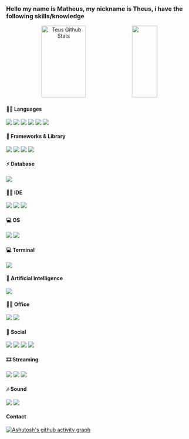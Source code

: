### Hello my name is Matheus, my nickname is Theus, i have the following skills/knowledge

<div align="center">  
  <img width="49%" height="195px" src="https://github-readme-stats.vercel.app/api?username=Matheushgq&show_icons=true&count_private=true&hide_border=true&title_color=2ea043&icon_color=2ea043&text_color=c9d1d9&bg_color=0d1117" alt="Teus Github Stats" /> 
  <img width="37%" height="195px" src="https://github-readme-stats.vercel.app/api/top-langs/?username=Matheushgq&layout=compact&hide_border=true&title_color=2ea043&text_color=2ea043&bg_color=0d1117" />
</div>

#### 👩‍💻 Languages

<img src="https://img.shields.io/badge/Java-ED8B00?style=for-the-badge&logo=openjdk&logoColor=white"/> <img src="https://img.shields.io/badge/C%2B%2B-00599C?style=for-the-badge&logo=c%2B%2B&logoColor=white"/> <img src="https://img.shields.io/badge/HTML5-E34F26?style=for-the-badge&logo=html5&logoColor=white"/> <img src="https://img.shields.io/badge/CSS3-1572B6?style=for-the-badge&logo=css3&logoColor=white"/> <img src="https://img.shields.io/badge/JavaScript-323330?style=for-the-badge&logo=javascript&logoColor=F7DF1E"/> <img src="https://img.shields.io/badge/json-5E5C5C?style=for-the-badge&logo=json&logoColor=white"/> 

#### 🚀 Frameworks & Library
<img src="https://img.shields.io/badge/npm-CB3837?style=for-the-badge&logo=npm&logoColor=white"/> <img src="https://img.shields.io/badge/Node%20js-339933?style=for-the-badge&logo=nodedotjs&logoColor=white"/> <img src="https://img.shields.io/badge/React-20232A?style=for-the-badge&logo=react&logoColor=61DAFB"/> <img src="https://img.shields.io/badge/Bootstrap-563D7C?style=for-the-badge&logo=bootstrap&logoColor=white"/> 

#### ⚡ Database
<img src="https://img.shields.io/badge/PostgreSQL-316192?style=for-the-badge&logo=postgresql&logoColor=white"/> 

#### 👩‍💻 IDE 
<img src="https://img.shields.io/badge/VSCode-0078D4?style=for-the-badge&logo=visual%20studio%20code&logoColor=white"/> <img src="https://img.shields.io/badge/Intellij%20Idea-000?logo=intellij-idea&style=for-the-badge"/> <img src="https://img.shields.io/badge/Netbeans-14-informational"/>  

#### 💻 OS
<img src="https://shields.io/badge/MacOS--9cf?logo=Apple&style=social"> <img src="https://img.shields.io/badge/Windows-0078D6?style=for-the-badge&logo=windows&logoColor=white"> 

#### 💻 Terminal
<img src="https://img.shields.io/badge/GIT-E44C30?style=for-the-badge&logo=git&logoColor=white"> 


#### 🤖 Artificial Intelligence
<img src="https://img.shields.io/badge/ChatGPT-74aa9c?style=for-the-badge&logo=openai&logoColor=white"/>

#### 👨‍💻 Office
 <img src="https://img.shields.io/badge/Microsoft_Word-2B579A?style=for-the-badge&logo=microsoft-word&logoColor=white"> <img src="https://img.shields.io/badge/Notion-000000?style=for-the-badge&logo=notion&logoColor=white"> 


#### 👨 Social
<a href="https://github.com/Matheushgq"><img src="https://img.shields.io/badge/GitHub-100000?style=for-the-badge&logo=github&logoColor=white" target="_blank"></a> <img src="https://img.shields.io/badge/Instagram-E4405F?style=for-the-badge&logo=instagram&logoColor=white">  <img src="https://img.shields.io/badge/WhatsApp-25D366?style=for-the-badge&logo=WhatsApp&logoColor=white"> <img src="https://img.shields.io/badge/Pinterest-%23E60023.svg?&style=for-the badge&logo=Pinterest&logoColor=white">

#### 🎞 Streaming
<img src="https://img.shields.io/badge/Crunchyroll-F47521?style=for-the-badge&logo=crunchyroll&logoColor=white"> <img src="https://img.shields.io/badge/Netflix-E50914?style=for-the-badge&logo=netflix&logoColor=white"> <img src="https://img.shields.io/badge/YouTube-FF0000?style=for-the-badge&logo=youtube&logoColor=white"> 

#### 🎶 Sound
<img src="https://img.shields.io/badge/Spotify-1ED760?&style=for-the-badge&logo=spotify&logoColor=white"> <img src="https://img.shields.io/badge/YouTube_Music-FF0000?style=for-the-badge&logo=youtube-music&logoColor=white">

#### Contact 



[![Ashutosh's github activity graph](https://github-readme-activity-graph.vercel.app/graph?username=Matheushgq&bg_color=000000&color=2ea043&line=ffffff&point=2ea043&area=true&hide_border=true)](https://github.com/ashutosh00710/github-readme-activity-graph)


<!--
**Matheushgq/Matheushgq** is a ✨ _special_ ✨ repository because its `README.md` (this file) appears on your GitHub profile.

Here are some ideas to get you started:

- 🔭 I’m currently working on ...
- 🌱 I’m currently learning ...
- 👯 I’m looking to collaborate on ...
- 🤔 I’m looking for help with ...
- 💬 Ask me about ...
- 📫 How to reach me: ...
- 😄 Pronouns: ...
- ⚡ Fun fact: ...
-->
